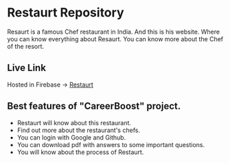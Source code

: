 # Restaurt  Repository

Resaurt is a famous Chef restaurant in India. And this is his website. Where you can know everything about Resaurt. You can know more about the Chef of the resort.

## Live Link
Hosted in Firebase -> [Restaurt](https://restaurt-client-side.web.app/)

## Best features of "CareerBoost" project.

- Restaurt will know about this restaurant.
- Find out more about the restaurant's chefs.
- You can login with Google and Github.
- You can download pdf with answers to some important questions.
- You will know about the process of Restaurt.

